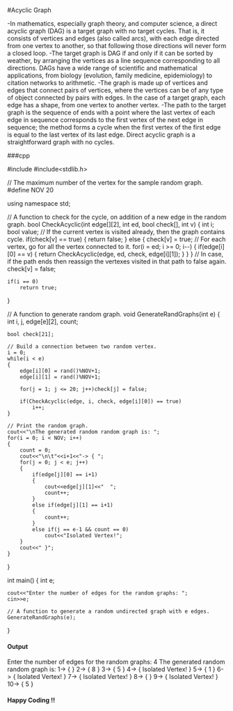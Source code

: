 #Acyclic Graph

-In mathematics, especially graph theory, and computer science, a direct acyclic graph (DAG) is a target graph 
with no target cycles. That is, it consists of vertices and edges (also called arcs), with each edge directed 
from one vertex to another, so that following those directions will never form a closed loop. 
-The target graph is DAG if and only if it can be sorted by weather, by arranging the vertices as a line sequence corresponding 
to all directions. DAGs have a wide range of scientific and mathematical applications, from biology (evolution, family medicine, epidemiology) 
to citation networks to arithmetic. 
-The graph is made up of vertices and edges that connect pairs of vertices, where the vertices can be of 
any type of object connected by pairs with edges. In the case of a target graph, each edge has a shape, from one vertex to another vertex. 
-The path to the target graph is the sequence of ends with a point where the last vertex of each edge in sequence corresponds to the first 
vertex of the next edge in sequence; the method forms a cycle when the first vertex of the first edge is equal to the last vertex of its last edge.
Direct acyclic graph is a straightforward graph with no cycles.

###cpp

#include<iostream>
#include<stdlib.h>
 
// The maximum number of the vertex for the sample random graph.
#define NOV 20
 
using namespace std;
 
// A function to check for the cycle, on addition of a new edge in the random graph.
bool CheckAcyclic(int edge[][2], int ed, bool check[], int v)
{
	int i;
	bool value;
	// If the current vertex is visited already, then the graph contains cycle.
	if(check[v] == true)
	{
		return false;
	}
	else
	{
		check[v] = true;
		// For each vertex, go for all the vertex connected to it.
		for(i = ed; i >= 0; i--)
		{
			if(edge[i][0] == v)
			{
				return CheckAcyclic(edge, ed, check, edge[i][1]);
			}
		}
	}
	// In case, if the path ends then reassign the vertexes visited in that path to false again.
	check[v] = false;
 
	if(i == 0)
		return true;
}
 
// A function to generate random graph.
void GenerateRandGraphs(int e)
{
	int i, j, edge[e][2], count;
 
	bool check[21];
 
	// Build a connection between two random vertex.
	i = 0;
	while(i < e)
	{
		edge[i][0] = rand()%NOV+1;
		edge[i][1] = rand()%NOV+1;
 
		for(j = 1; j <= 20; j++)check[j] = false;
 
		if(CheckAcyclic(edge, i, check, edge[i][0]) == true)
			i++;
	}
 
	// Print the random graph.
	cout<<"\nThe generated random random graph is: ";
	for(i = 0; i < NOV; i++)
	{
		count = 0;
		cout<<"\n\t"<<i+1<<"-> { ";
		for(j = 0; j < e; j++)
		{
			if(edge[j][0] == i+1)
			{
				cout<<edge[j][1]<<"  ";
				count++;
			}
			else if(edge[j][1] == i+1)
			{
				count++;
			}
			else if(j == e-1 && count == 0)
				cout<<"Isolated Vertex!";
		}
		cout<<" }";
	}	
}
 
 
int main()
{
	int e;
 
	cout<<"Enter the number of edges for the random graphs: ";
	cin>>e;
 
	// A function to generate a random undirected graph with e edges.
	GenerateRandGraphs(e);
}

#### Output
Enter the number of edges for the random graphs: 4
The generated random random graph is:
1-> { }
2-> { 8 }
3-> { 5 }
4-> { Isolated Vertex! }
5-> { 1 }
6-> { Isolated Vertex! }
7-> { Isolated Vertex! }
8-> { }
9-> { Isolated Vertex! }
10-> { 5 }

#### Happy Coding !!
